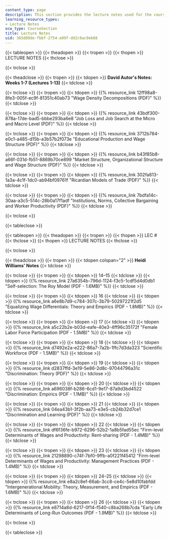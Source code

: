 ```yaml
---
content_type: page
description: This section provides the lecture notes used for the course.
learning_resource_types:
- Lecture Notes
ocw_type: CourseSection
title: Lecture Notes
uid: 365d89de-fbbf-2754-a99f-dd2c9ac9eb68
---
```


{{< tableopen >}}
{{< theadopen >}}
{{< tropen >}}
{{< thopen >}}
LECTURE NOTES
{{< thclose >}}

{{< trclose >}}

{{< theadclose >}}
{{< tropen >}}
{{< tdopen >}}
**David Autor's Notes: Weeks 1-7 (Lectures 1-13)**
{{< tdclose >}}

{{< trclose >}}
{{< tropen >}}
{{< tdopen >}}
{{% resource_link 12ff98a8-8fe3-005f-ec9f-81351c40ab73 "Wage Density Decompositions (PDF)" %}}
{{< tdclose >}}

{{< trclose >}}
{{< tropen >}}
{{< tdopen >}}
{{% resource_link 43bdf300-878a-17de-bad5-bbbe293ba6e8 "Job Loss and Job Search at the Micro and Macro Level (PDF)" %}}
{{< tdclose >}}

{{< trclose >}}
{{< tropen >}}
{{< tdopen >}}
{{% resource_link 3712b784-e0c1-a485-d15b-a3b57b2f073e "Educational Production and Wage Structure (PDF)" %}}
{{< tdclose >}}

{{< trclose >}}
{{< tropen >}}
{{< tdopen >}}
{{% resource_link b43f85b8-a66f-031d-fb51-8869b70ce899 "Market Structure, Organizational Structure and Wage Structure (PDF)" %}}
{{< tdclose >}}

{{< trclose >}}
{{< tropen >}}
{{< tdopen >}}
{{% resource_link 302fa813-1a3a-4c1f-1dc0-ab94bf09761f "Ricardian Models of Trade (PDF)" %}}
{{< tdclose >}}

{{< trclose >}}
{{< tropen >}}
{{< tdopen >}}
{{% resource_link 7bdfa14c-30aa-a3c5-514c-28b0a17f1adf "Institutions, Norms, Collective Bargaining and Worker Productivity (PDF)" %}}
{{< tdclose >}}

{{< trclose >}}

{{< tableclose >}}

{{< tableopen >}}
{{< theadopen >}}
{{< tropen >}}
{{< thopen >}}
LEC #
{{< thclose >}}
{{< thopen >}}
LECTURE NOTES
{{< thclose >}}

{{< trclose >}}

{{< theadclose >}}
{{< tropen >}}
{{< tdopen colspan="2" >}}
**Heidi Williams' Notes**
{{< tdclose >}}

{{< trclose >}}
{{< tropen >}}
{{< tdopen >}}
14–15
{{< tdclose >}}
{{< tdopen >}}
{{% resource_link 27a6354b-796d-1124-f3c5-1cdf5d4d0db1 "Self-selection: The Roy Model (PDF - 1.6MB)" %}}
{{< tdclose >}}

{{< trclose >}}
{{< tropen >}}
{{< tdopen >}}
16
{{< tdclose >}}
{{< tdopen >}}
{{% resource_link a6e8b7d9-c784-307c-3b79-50297221f2d5 "Equalizing Wage Differentials: Theory and Empirics (PDF - 1.8MB)" %}}
{{< tdclose >}}

{{< trclose >}}
{{< tropen >}}
{{< tdopen >}}
17
{{< tdclose >}}
{{< tdopen >}}
{{% resource_link a5c22b2e-b03d-eafe-40e3-4ff96c35172f "Female Labor Force Participation (PDF - 1.5MB)" %}}
{{< tdclose >}}

{{< trclose >}}
{{< tropen >}}
{{< tdopen >}}
18
{{< tdclose >}}
{{< tdopen >}}
{{% resource_link d7492e2a-e222-86a7-7a2b-1ffc7d3da323 "Scientific Workforce (PDF - 1.5MB)" %}}
{{< tdclose >}}

{{< trclose >}}
{{< tropen >}}
{{< tdopen >}}
19
{{< tdclose >}}
{{< tdopen >}}
{{% resource_link d2837ffd-3e19-5e86-2d8c-97044796a31c "Discrimination: Theory (PDF)" %}}
{{< tdclose >}}

{{< trclose >}}
{{< tropen >}}
{{< tdopen >}}
20
{{< tdclose >}}
{{< tdopen >}}
{{% resource_link a696038f-b286-6cd1-9e17-87a9d3bd4522 "Discrimination: Empirics (PDF - 1.1MB)" %}}
{{< tdclose >}}

{{< trclose >}}
{{< tropen >}}
{{< tdopen >}}
21
{{< tdclose >}}
{{< tdopen >}}
{{% resource_link 04ea43b1-3f2b-aa73-e3e5-cb24b32d7ce1 "Discrimination and Learning (PDF)" %}}
{{< tdclose >}}

{{< trclose >}}
{{< tropen >}}
{{< tdopen >}}
22
{{< tdclose >}}
{{< tdopen >}}
{{% resource_link df6f36fe-b972-6296-52b2-1a8b5fad55ec "Firm-level Determinants of Wages and Productivity: Rent-sharing (PDF - 1.4MB)" %}}
{{< tdclose >}}

{{< trclose >}}
{{< tropen >}}
{{< tdopen >}}
23
{{< tdclose >}}
{{< tdopen >}}
{{% resource_link 21298890-c74f-7bf0-9ffb-a0f221f45412 "Firm-level Determinants of Wages and Productivity: Management Practices (PDF - 1.4MB)" %}}
{{< tdclose >}}

{{< trclose >}}
{{< tropen >}}
{{< tdopen >}}
24–25
{{< tdclose >}}
{{< tdopen >}}
{{% resource_link e8a2c8ef-66ab-3cc8-ce4c-5e8d10fabfdd "Intergenerational Mobility: Theory, Measurement, and Empirics (PDF - 1.6MB)" %}}
{{< tdclose >}}

{{< trclose >}}
{{< tropen >}}
{{< tdopen >}}
26
{{< tdclose >}}
{{< tdopen >}}
{{% resource_link e8714a8d-6217-0f14-f540-c8ba268b7cda "Early Life Determinants of Long-Run Outcomes (PDF - 1.9MB)" %}}
{{< tdclose >}}

{{< trclose >}}

{{< tableclose >}}